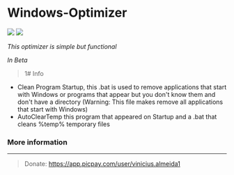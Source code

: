 # Windows-Optimizer

![](http://img.shields.io/badge/status-In_Progress-gren.png) ![](http://img.shields.io/badge/version-V_0.3-gren.png)

_This optimizer is simple but functional_

_In Beta_

>1# Info

 * Clean Program Startup, this .bat is used to remove applications that start with Windows or programs that appear but you don't know them and don't have a directory (Warning: This file makes remove all applications that start with Windows)
 * AutoClearTemp this program that appeared on Startup and a .bat that cleans %temp% temporary files
 
### More information
***

>Donate: https://app.picpay.com/user/vinicius.almeida1
